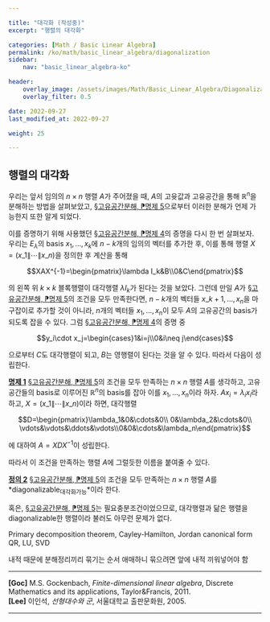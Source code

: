 ```yaml
---

title: "대각화 (작성중)"
excerpt: "행렬의 대각화"

categories: [Math / Basic Linear Algebra]
permalink: /ko/math/basic_linear_algebra/diagonalization
sidebar: 
    nav: "basic_linear_algebra-ko"

header:
    overlay_image: /assets/images/Math/Basic_Linear_Algebra/Diagonalization.png
    overlay_filter: 0.5

date: 2022-09-27
last_modified_at: 2022-09-27

weight: 25

---
```


## 행렬의 대각화

우리는 앞서 임의의 $n\times n$ 행렬 $A$가 주어졌을 때, $A$의 고윳값과 고유공간을 통해 $\mathbb{R}^n$을 분해하는 방법을 살펴보았고, [§고유공간분해, ⁋명제 5](/ko/math/basic_linear_algebra/eigenspace_decomposition#prop5)으로부터 이러한 분해가 언제 가능한지 또한 알게 되었다. 

이를 증명하기 위해 사용했던 [§고유공간분해, ⁋명제 4](/ko/math/basic_linear_algebra/eigenspace_decomposition#prop4)의 증명을 다시 한 번 살펴보자. 우리는 $E_\lambda$의 basis $x_1,\ldots, x_k$에 $n-k$개의 임의의 벡터를 추가한 후, 이를 통해 행렬 $X=(x\_1\|\cdots\|x\_n)$을 정의한 후 계산을 통해

$$XAX^{-1}=\begin{pmatrix}\lambda I_k&B\\0&C\end{pmatrix}$$

의 왼쪽 위 $k\times k$ 블록행렬이 대각행렬 $\lambda I_k$가 된다는 것을 보았다. 그런데 만일 $A$가 [§고유공간분해, ⁋명제 5](/ko/math/basic_linear_algebra/eigenspace_decomposition#prop5)의 조건을 모두 만족한다면, $n-k$개의 벡터들 $x\_{k+1},\ldots, x_n$을 마구잡이로 추가할 것이 아니라, $n$개의 벡터들 $x_1,\ldots, x_n$이 모두 $A$의 고유공간의 basis가 되도록 잡을 수 있다. 그럼 [§고유공간분해, ⁋명제 4](/ko/math/basic_linear_algebra/eigenspace_decomposition#prop4)의 증명 중

$$y_i\cdot x_j=\begin{cases}1&i=j\\0&i\neq j\end{cases}$$

으로부터 $C$도 대각행렬이 되고, $B$는 영행렬이 된다는 것을 알 수 있다. 따라서 다음이 성립한다.

<div class="proposition" markdown="1">

<ins id="prop1">**명제 1**</ins> [§고유공간분해, ⁋명제 5](/ko/math/basic_linear_algebra/eigenspace_decomposition#prop5)의 조건을 모두 만족하는 $n\times n$ 행렬 $A$를 생각하고, 고유공간들의 basis로 이루어진 $\mathbb{R}^n$의 basis를 잡아 이를 $x_1,\ldots, x_n$이라 하자. $Ax_i=\lambda_ix_i$라 하고, $X=(x\_1\|\cdots\|x\_n)$이라 하면, 대각행렬

$$D=\begin{pmatrix}\lambda_1&0&\cdots&0\\ 0&\lambda_2&\cdots&0\\ \vdots&\vdots&\ddots&\vdots\\0&0&\cdots&\lambda_n\end{pmatrix}$$

에 대하여 $A=XDX^{-1}$이 성립한다. 

</div>

따라서 이 조건을 만족하는 행렬 $A$에 그럴듯한 이름을 붙여줄 수 있다.

<div class="definition" markdown="1">

<ins id="def2">**정의 2**</ins> [§고유공간분해, ⁋명제 5](/ko/math/basic_linear_algebra/eigenspace_decomposition#prop5)의 조건을 모두 만족하는 $n\times n$ 행렬 $A$를 *diagonalizable<sub>대각화가능</sub>*이라 한다.

</div>

혹은, [§고유공간분해, ⁋명제 5](/ko/math/basic_linear_algebra/eigenspace_decomposition#prop5)는 필요충분조건이었으므로, 대각행렬과 닮은 행렬을 diagonalizable한 행렬이라 불러도 아무런 문제가 없다. 

<div class="notice--warning" markdown="1">
Primary decomposition theorem, Cayley-Hamilton, Jordan canonical form  
QR, LU, SVD  

내적 때문에 분해정리끼리 묶기는 순서 애매하니 묶으려면 앞에 내적 끼워넣어야 함

</div>

---
**[Goc]** M.S. Gockenbach, *Finite-dimensional linear algebra*, Discrete Mathematics and its applications, Taylor&Francis, 2011.  
**[Lee]** 이인석, *선형대수와 군*, 서울대학교 출판문화원, 2005.

---